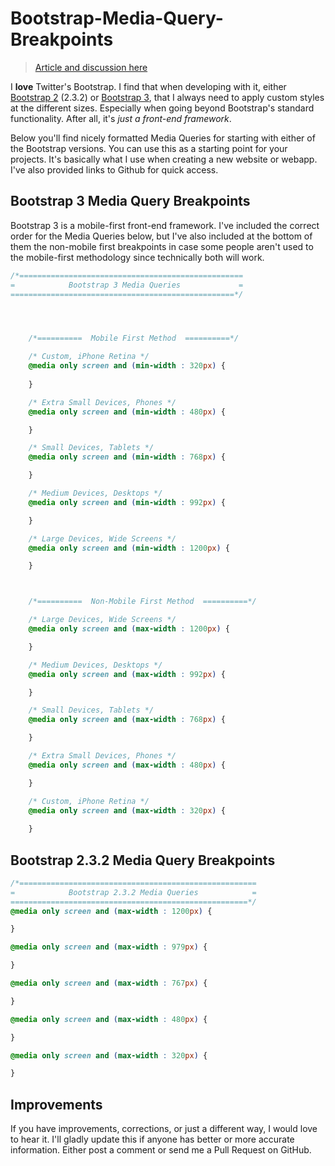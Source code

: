 Bootstrap-Media-Query-Breakpoints
=================================

> [Article and discussion here](http://scotch.io/quick-tips/default-sizes-for-twitter-bootstraps-media-queries)

I **love** Twitter's Bootstrap. I find that when developing with it, either [Bootstrap 2](http://getbootstrap.com/2.3.2/) (2.3.2) or [Bootstrap 3](http://getbootstrap.com/), that I always need to apply custom styles at the different sizes. Especially when going beyond Bootstrap's standard functionality. After all, it's *just a front-end framework*.

Below you'll find nicely formatted Media Queries for starting with either of the Bootstrap versions. You can use this as a starting point for your projects. It's basically what I use when creating a new website or webapp. I've also provided links to Github for quick access.

## Bootstrap 3 Media Query Breakpoints

Bootstrap 3 is a mobile-first front-end framework. I've included the correct order for the Media Queries below, but I've also included at the bottom of them the non-mobile first breakpoints in case some people aren't used to the mobile-first methodology since technically both will work.

```css
/*==================================================
=            Bootstrap 3 Media Queries             =
==================================================*/




	/*==========  Mobile First Method  ==========*/

	/* Custom, iPhone Retina */ 
	@media only screen and (min-width : 320px) {
		
	}

	/* Extra Small Devices, Phones */ 
	@media only screen and (min-width : 480px) {

	}

	/* Small Devices, Tablets */
	@media only screen and (min-width : 768px) {

	}

	/* Medium Devices, Desktops */
	@media only screen and (min-width : 992px) {

	}

	/* Large Devices, Wide Screens */
	@media only screen and (min-width : 1200px) {

	}



	/*==========  Non-Mobile First Method  ==========*/

	/* Large Devices, Wide Screens */
	@media only screen and (max-width : 1200px) {

	}

	/* Medium Devices, Desktops */
	@media only screen and (max-width : 992px) {

	}

	/* Small Devices, Tablets */
	@media only screen and (max-width : 768px) {

	}

	/* Extra Small Devices, Phones */ 
	@media only screen and (max-width : 480px) {

	}

	/* Custom, iPhone Retina */ 
	@media only screen and (max-width : 320px) {
		
	}
```

## Bootstrap 2.3.2 Media Query Breakpoints
```css
/*=====================================================
=            Bootstrap 2.3.2 Media Queries            =
=====================================================*/
@media only screen and (max-width : 1200px) {

}

@media only screen and (max-width : 979px) {

}

@media only screen and (max-width : 767px) {

}

@media only screen and (max-width : 480px) {

}

@media only screen and (max-width : 320px) {

}
```

## Improvements

If you have improvements, corrections, or just a different way, I would love to hear it. I'll gladly update this if anyone has better or more accurate information. Either post a comment or send me a Pull Request on GitHub.